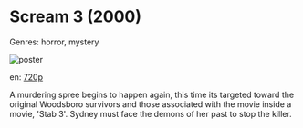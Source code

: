 # Scream 3 (2000)

Genres: horror, mystery

![poster](http://image.tmdb.org/t/p/w500/8mmObJf9L07wwF92gKdVb4lRXVC.jpg)

en:
  [720p](magnet:?xt=urn:btih:58117956923525DE261BEC879F6B22FA23D789FD&tr=udp://glotorrents.pw:6969/announce&tr=udp://tracker.opentrackr.org:1337/announce&tr=udp://torrent.gresille.org:80/announce&tr=udp://tracker.openbittorrent.com:80&tr=udp://tracker.coppersurfer.tk:6969&tr=udp://tracker.leechers-paradise.org:6969&tr=udp://p4p.arenabg.ch:1337&tr=udp://tracker.internetwarriors.net:1337)
  


A murdering spree begins to happen again, this time its targeted toward the original Woodsboro survivors and those associated with the movie inside a movie, 'Stab 3'. Sydney must face the demons of her past to stop the killer.